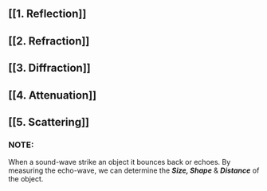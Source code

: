 ## [[1. Reflection]]
## [[2. Refraction]]
## [[3. Diffraction]]
## [[4. Attenuation]]
## [[5. Scattering]]

### NOTE:
When a sound-wave strike an object it bounces back or echoes. By measuring the echo-wave, we can determine the ***Size, Shape*** & ***Distance*** of the object.